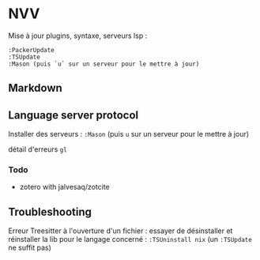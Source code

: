 # NVV

Mise à jour plugins, syntaxe, serveurs lsp :

    :PackerUpdate 
    :TSUpdate
    :Mason (puis `u` sur un serveur pour le mettre à jour)

## Markdown


## Language server protocol

Installer des serveurs : `:Mason` (puis `u` sur un serveur pour le mettre à jour)

détail d'erreurs `gl`

### Todo

* zotero with jalvesaq/zotcite

## Troubleshooting

Erreur Treesitter à l'ouverture d'un fichier : essayer de désinstaller et réinstaller la lib pour le langage concerné : `:TSUninstall nix` (un `:TSUpdate` ne suffit pas)
